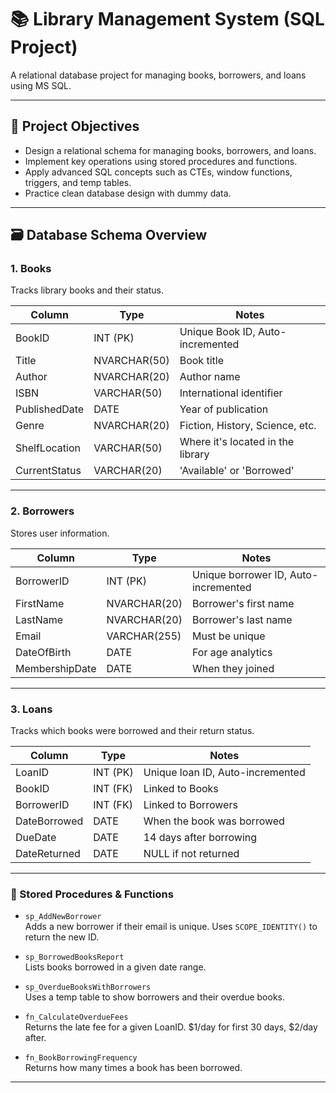 # 📚 Library Management System (SQL Project)
A relational database project for managing books, borrowers, and loans using MS SQL.

---

## 🎯 Project Objectives
- Design a relational schema for managing books, borrowers, and loans.
- Implement key operations using stored procedures and functions.
- Apply advanced SQL concepts such as CTEs, window functions, triggers, and temp tables.
- Practice clean database design with dummy data.

---

## 🗃️ Database Schema Overview

### 1. **Books**
Tracks library books and their status.

| Column         | Type         | Notes                            |
|----------------|--------------|----------------------------------|
| BookID         | INT (PK)     | Unique Book ID, Auto-incremented |
| Title          | NVARCHAR(50) | Book title                       |
| Author         | NVARCHAR(20) | Author name                      |
| ISBN           | VARCHAR(50)  | International identifier         |
| PublishedDate  | DATE         | Year of publication              |
| Genre          | NVARCHAR(20) | Fiction, History, Science, etc.  |
| ShelfLocation  | VARCHAR(50)  | Where it's located in the library|
| CurrentStatus  | VARCHAR(20)  | 'Available' or 'Borrowed'        |

---

### 2. **Borrowers**
Stores user information.

| Column         | Type           | Notes                                      |
|----------------|----------------|--------------------------------------------|
| BorrowerID     | INT (PK)       | Unique borrower ID, Auto-incremented       |
| FirstName      | NVARCHAR(20)   | Borrower's first name                      |
| LastName       | NVARCHAR(20)   | Borrower's last name                       |
| Email          | VARCHAR(255)   | Must be unique                             |
| DateOfBirth    | DATE           | For age analytics                          |
| MembershipDate | DATE           | When they joined                           |

---

### 3. **Loans**
Tracks which books were borrowed and their return status.

| Column         | Type     | Notes                                      |
|----------------|----------|--------------------------------------------|
| LoanID         | INT (PK) | Unique loan ID, Auto-incremented           |
| BookID         | INT (FK) | Linked to Books                            |
| BorrowerID     | INT (FK) | Linked to Borrowers                        |
| DateBorrowed   | DATE     | When the book was borrowed                 |
| DueDate        | DATE     | 14 days after borrowing                    |
| DateReturned   | DATE     | NULL if not returned                       |

---

### 🔹 Stored Procedures & Functions

- `sp_AddNewBorrower`  
  Adds a new borrower if their email is unique. Uses `SCOPE_IDENTITY()` to return the new ID.

- `sp_BorrowedBooksReport`  
  Lists books borrowed in a given date range.

- `sp_OverdueBooksWithBorrowers`  
  Uses a temp table to show borrowers and their overdue books.

- `fn_CalculateOverdueFees`  
  Returns the late fee for a given LoanID. $1/day for first 30 days, $2/day after.

- `fn_BookBorrowingFrequency`  
  Returns how many times a book has been borrowed.

---